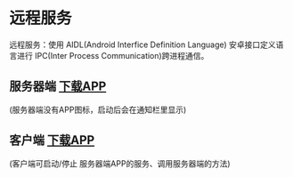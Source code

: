 ﻿# 远程服务

远程服务：使用 AIDL(Android Interfice Definition Language) 安卓接口定义语言进行 IPC(Inter Process Communication)跨进程通信。

## 服务器端 [下载APP](https://github.com/anysou/AS_RemoteService/raw/master/Service.apk)

(服务器端没有APP图标，启动后会在通知栏里显示)


## 客户端 [下载APP](https://github.com/anysou/AS_RemoteService/raw/master/Client.apk)

(客户端可启动/停止 服务器端APP的服务、调用服务器端的方法)